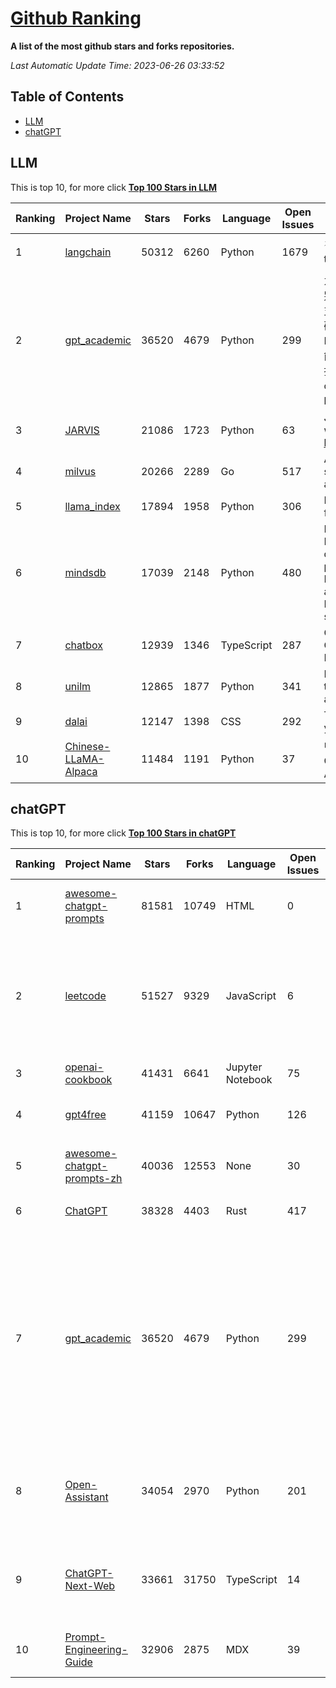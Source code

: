 [Github Ranking](./README.md)
==========

**A list of the most github stars and forks repositories.**

*Last Automatic Update Time: 2023-06-26 03:33:52*

## Table of Contents
 * [LLM](#LLM)
 * [chatGPT](#chatGPT)

## LLM

This is top 10, for more click **[Top 100 Stars in LLM](Top100/LLM.md)**

| Ranking | Project Name | Stars | Forks | Language | Open Issues | Description | Last Commit |
| ------- | ------------ | ----- | ----- | -------- | ----------- | ----------- | ----------- |
| 1 | [langchain](https://github.com/hwchase17/langchain) | 50312 | 6260 | Python | 1679 | ⚡ Building applications with LLMs through composability ⚡ | 2023-06-26T03:09:11Z |
| 2 | [gpt_academic](https://github.com/binary-husky/gpt_academic) | 36520 | 4679 | Python | 299 | 为ChatGPT/GLM提供图形交互界面，特别优化论文阅读润色体验，模块化设计支持自定义快捷按钮&函数插件，支持代码块表格显示，Tex公式双显示，支持Python和C++等项目剖析&自译解功能，PDF/LaTex论文翻译&总结功能，支持并行问询多种LLM模型，支持清华chatglm等本地模型。兼容复旦MOSS, llama, rwkv, 盘古, newbing, claude等 | 2023-06-26T01:59:23Z |
| 3 | [JARVIS](https://github.com/microsoft/JARVIS) | 21086 | 1723 | Python | 63 | JARVIS, a system to connect LLMs with ML community. Paper: https://arxiv.org/pdf/2303.17580.pdf | 2023-06-25T02:57:04Z |
| 4 | [milvus](https://github.com/milvus-io/milvus) | 20266 | 2289 | Go | 517 | A cloud-native vector database, storage for next generation AI applications | 2023-06-26T03:13:51Z |
| 5 | [llama_index](https://github.com/jerryjliu/llama_index) | 17894 | 1958 | Python | 306 | LlamaIndex (GPT Index) is a data framework for your LLM applications | 2023-06-26T00:50:08Z |
| 6 | [mindsdb](https://github.com/mindsdb/mindsdb) | 17039 | 2148 | Python | 480 | MindsDB is a Server for Artificial Intelligence Logic. Enabling developers to ship to production AI powered projects (from the latest LLMs, vector operations, state of the art time-series forecasting to Machine Learning) in a fast and scalable way.  | 2023-06-26T02:12:34Z |
| 7 | [chatbox](https://github.com/Bin-Huang/chatbox) | 12939 | 1346 | TypeScript | 287 | Chatbox is a desktop app for GPT/LLM that supports Windows, Mac, Linux & Web Online | 2023-06-24T03:27:37Z |
| 8 | [unilm](https://github.com/microsoft/unilm) | 12865 | 1877 | Python | 341 | Large-scale Self-supervised Pre-training Across Tasks, Languages, and Modalities | 2023-06-22T04:18:51Z |
| 9 | [dalai](https://github.com/cocktailpeanut/dalai) | 12147 | 1398 | CSS | 292 | The simplest way to run LLaMA on your local machine | 2023-06-12T17:24:00Z |
| 10 | [Chinese-LLaMA-Alpaca](https://github.com/ymcui/Chinese-LLaMA-Alpaca) | 11484 | 1191 | Python | 37 | 中文LLaMA&Alpaca大语言模型+本地CPU/GPU训练部署 (Chinese LLaMA & Alpaca LLMs) | 2023-06-26T01:47:42Z |


## chatGPT

This is top 10, for more click **[Top 100 Stars in chatGPT](Top100/chatGPT.md)**

| Ranking | Project Name | Stars | Forks | Language | Open Issues | Description | Last Commit |
| ------- | ------------ | ----- | ----- | -------- | ----------- | ----------- | ----------- |
| 1 | [awesome-chatgpt-prompts](https://github.com/f/awesome-chatgpt-prompts) | 81581 | 10749 | HTML | 0 | This repo includes ChatGPT prompt curation to use ChatGPT better. | 2023-06-24T15:46:36Z |
| 2 | [leetcode](https://github.com/azl397985856/leetcode) | 51527 | 9329 | JavaScript | 6 | 推荐免费ChatGPT网站：www.lintcode.com/chat-gpt?utm_source=tf-github-lucifer  LeetCode Solutions: A Record of My Problem Solving Journey.( leetcode题解，记录自己的leetcode解题之路。) | 2023-06-13T16:05:38Z |
| 3 | [openai-cookbook](https://github.com/openai/openai-cookbook) | 41431 | 6641 | Jupyter Notebook | 75 | Examples and guides for using the OpenAI API | 2023-06-25T20:26:53Z |
| 4 | [gpt4free](https://github.com/xtekky/gpt4free) | 41159 | 10647 | Python | 126 | The official gpt4free repository \| various collection of powerful language models | 2023-06-24T20:39:20Z |
| 5 | [awesome-chatgpt-prompts-zh](https://github.com/PlexPt/awesome-chatgpt-prompts-zh) | 40036 | 12553 | None | 30 | ChatGPT 中文调教指南。各种场景使用指南。学习怎么让它听你的话。 | 2023-06-19T03:00:36Z |
| 6 | [ChatGPT](https://github.com/lencx/ChatGPT) | 38328 | 4403 | Rust | 417 | 🔮 ChatGPT Desktop Application (Mac, Windows and Linux) | 2023-06-15T14:51:49Z |
| 7 | [gpt_academic](https://github.com/binary-husky/gpt_academic) | 36520 | 4679 | Python | 299 | 为ChatGPT/GLM提供图形交互界面，特别优化论文阅读润色体验，模块化设计支持自定义快捷按钮&函数插件，支持代码块表格显示，Tex公式双显示，支持Python和C++等项目剖析&自译解功能，PDF/LaTex论文翻译&总结功能，支持并行问询多种LLM模型，支持清华chatglm等本地模型。兼容复旦MOSS, llama, rwkv, 盘古, newbing, claude等 | 2023-06-26T01:59:23Z |
| 8 | [Open-Assistant](https://github.com/LAION-AI/Open-Assistant) | 34054 | 2970 | Python | 201 | OpenAssistant is a chat-based assistant that understands tasks, can interact with third-party systems, and retrieve information dynamically to do so. | 2023-06-25T13:12:05Z |
| 9 | [ChatGPT-Next-Web](https://github.com/Yidadaa/ChatGPT-Next-Web) | 33661 | 31750 | TypeScript | 14 | A well-designed cross-platform ChatGPT UI (Web / PWA / Linux / Win / MacOS). 一键拥有你自己的跨平台 ChatGPT 应用。 | 2023-06-26T01:55:49Z |
| 10 | [Prompt-Engineering-Guide](https://github.com/dair-ai/Prompt-Engineering-Guide) | 32906 | 2875 | MDX | 39 | 🐙 Guides, papers, lecture, notebooks and resources for prompt engineering | 2023-06-25T22:19:17Z |

